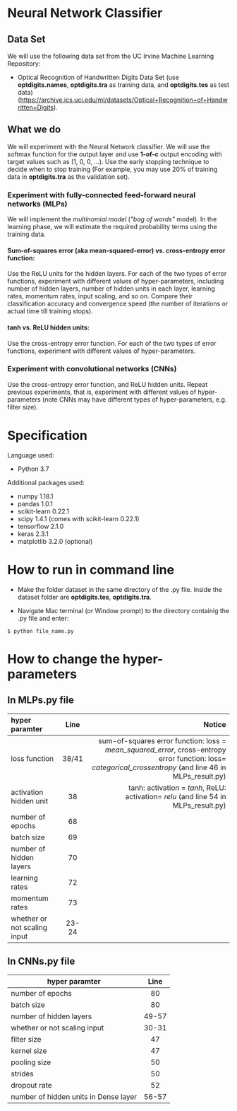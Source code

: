 # Neural Network Classifier



## Data Set

We will use the following data set from the UC Irvine Machine Learning Repository:

* Optical Recognition of Handwritten Digits Data Set (use **optdigits.names**, **optdigits.tra** as training data, and **optdigits.tes** as test data)
(https://archive.ics.uci.edu/ml/datasets/Optical+Recognition+of+Handwritten+Digits).

## What we do

We will experiment with the Neural Network classifier. We will use the softmax function for the output layer and use **1-of-c** output encoding with target values such as (1, 0, 0, ...). Use the early stopping technique to decide when to stop training (For example, you may use 20% of training data in **optdigits.tra** as the validation set).

### Experiment with fully-connected feed-forward neural networks (MLPs)

We will implement the *multinomial model* (*"bag of words"* model). In the learning phase, we will estimate the required probability terms using the training data.

#### **Sum-of-squares error (aka mean-squared-error) vs. cross-entropy error function**:
Use the ReLU units for the hidden layers. For each of the two types of error functions, experiment with different values of hyper-parameters, including number of hidden layers, number of hidden units in each layer, learning rates, momentum rates, input scaling, and so on. Compare their classification accuracy and convergence speed (the number of iterations or actual time till training stops).


#### **tanh vs. ReLU hidden units**:
Use the cross-entropy error function. For each of the two types of error functions, experiment with different values of hyper-parameters.

### Experiment with convolutional networks (CNNs)
Use the cross-entropy error function, and ReLU hidden units. Repeat previous experiments, that is, experiment with different values of hyper-parameters (note CNNs may have different types of hyper-parameters, e.g. filter size).


<!-- ___ -->

# Specification

Language used: 
* Python 3.7

Additional packages used: 

* numpy 1.18.1
* pandas 1.0.1
* scikit-learn 0.22.1
* scipy 1.4.1	(comes with scikit-learn 0.22.1)
* tensorflow 2.1.0
* keras 2.3.1
* matplotlib 3.2.0    (optional)

# How to run in command line

* Make the folder dataset in the same directory of the .py file. Inside the dataset folder are **optdigits.tes**, **optdigits.tra**.

* Navigate Mac terminal (or Window prompt) to the directory containig the .py file and enter:
```
$ python file_name.py
```

# How to change the hyper-parameters

## In MLPs.py file

| hyper paramter    |      Line     |  Notice |
|:-------------------|:-------------:|------:|
| loss function     |     38/41     | sum-of-squares error function: loss = *mean_squared_error*, cross-entropy error function: loss= *categorical_crossentropy* (and line 46 in MLPs_result.py) |
| activation hidden unit | 38       | tanh: activation = *tanh*,  ReLU: activation= *relu* (and line 54 in MLPs_result.py) |
| number of epochs  |    68   |    
| batch size        |   69     |   
| number of hidden layers |  70|
| learning rates     | 72|
| momentum rates    | 73 |
| whether or not scaling input |  23-24 |


## In CNNs.py file

| hyper paramter    |      Line     |
|-------------------|:-------------:|
| number of epochs  |    80   |    
| batch size        |   80    |   
| number of hidden layers |  49-57 |
| whether or not scaling input |  30-31 |
| filter size | 47 |
| kernel size | 47 |
| pooling size | 50 |
| strides | 50 |
| dropout rate | 52 |
| number of hidden units in Dense layer | 56-57 |
